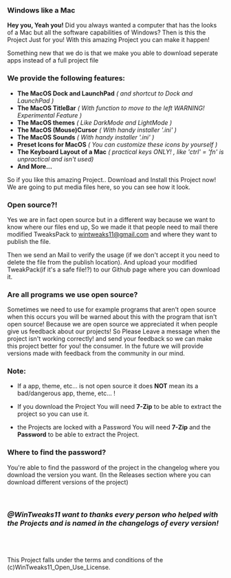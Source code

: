 ### Windows like a Mac
**Hey you, Yeah you!** 
Did you always wanted a computer that has the looks of a Mac but all the software capabilities of Windows? Then is this the Project Just for you! With this amazing Project you can make it happen! 

Something new that we do is that we make you able to download seperate apps instead of a full project file

### **We provide the following features:**
   - **The MacOS Dock and LaunchPad**        _( and shortcut to Dock and LaunchPad )_
   - **The MacOS TitleBar**                              _( With function to move to the left WARNING! Experimental Feature )_
   - **The MacOS themes**                              _( Like DarkMode and LightMode )_
   - **The MacOS (Mouse)Cursor**                  _( With handy installer '.ini' )_
   - **The MacOS Sounds**                              _( With handy installer '.ini' )_
   - **Preset Icons for MacOS**                        _( You can customize these icons by yourself )_
   - **The Keyboard Layout of a Mac**            _( practical keys ONLY! , like 'ctrl' = 'fn' is unpractical and isn't used)_ 
   - **And More...**

So if you like this amazing Project.. Download and Install this Project now! 
We are going to put media files here, so you can see how it look.

### **Open source?!**
Yes we are in fact open source but in a different way because we want to know where our files end up, So we made it that people need to mail there modified TweaksPack to wintweaks11@gmail.com and where they want to publish the file. 

Then we send an Mail to verify the usage (if we don't accept it you need to delete the file from the publish location). And upload your modified TweakPack(if it's a safe file!?) to our Github page where you can download it. 

### **Are all programs we use open source?**

Sometimes we need to use for example programs that aren't open source when this occurs you will be warned about this with the program that isn't open source! Because we are open source we appreciated it when people give us feedback about our projects! 
So Please Leave a message when the project isn't working correctly! and send your feedback so we can make this project better for you! the consumer. 
In the future we will provide versions made with feedback from the community in our mind. 

### **Note**: 
   - If a app, theme, etc... is not open source it does **NOT** mean its a bad/dangerous app, theme, etc... !  

   - If you download the Project You will need **7-Zip** to be able to extract the project so you can use it. 
   
   - the Projects are locked with a Password You will need **7-Zip** and the **Password** to be able to extract the Project. 

### **Where to find the password?**
You're able to find the password of the project in the changelog where you download the version you want. 
(In the Releases section where you can download different versions of the project)
<br>
<br>
<br>
### _**@WinTweaks11 want to thanks every person who helped with the Projects and is named in the changelogs of every version!**_
<br>
<br>
<br>
This Project falls under the terms and conditions of the (c)WinTweaks11_Open_Use_License. 
